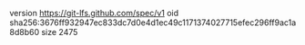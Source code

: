 version https://git-lfs.github.com/spec/v1
oid sha256:3676ff932947ec833dc7d0e4d1ec49c1171374027715efec296ff9ac1a8d8b60
size 2475
